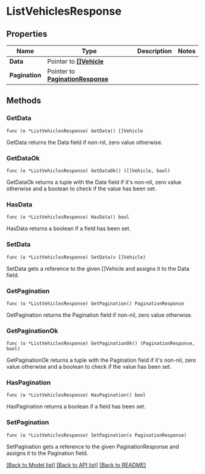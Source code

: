 # ListVehiclesResponse

## Properties

Name | Type | Description | Notes
------------ | ------------- | ------------- | -------------
**Data** | Pointer to [**[]Vehicle**](Vehicle.md) |  | 
**Pagination** | Pointer to [**PaginationResponse**](paginationResponse.md) |  | 

## Methods

### GetData

`func (o *ListVehiclesResponse) GetData() []Vehicle`

GetData returns the Data field if non-nil, zero value otherwise.

### GetDataOk

`func (o *ListVehiclesResponse) GetDataOk() ([]Vehicle, bool)`

GetDataOk returns a tuple with the Data field if it's non-nil, zero value otherwise
and a boolean to check if the value has been set.

### HasData

`func (o *ListVehiclesResponse) HasData() bool`

HasData returns a boolean if a field has been set.

### SetData

`func (o *ListVehiclesResponse) SetData(v []Vehicle)`

SetData gets a reference to the given []Vehicle and assigns it to the Data field.

### GetPagination

`func (o *ListVehiclesResponse) GetPagination() PaginationResponse`

GetPagination returns the Pagination field if non-nil, zero value otherwise.

### GetPaginationOk

`func (o *ListVehiclesResponse) GetPaginationOk() (PaginationResponse, bool)`

GetPaginationOk returns a tuple with the Pagination field if it's non-nil, zero value otherwise
and a boolean to check if the value has been set.

### HasPagination

`func (o *ListVehiclesResponse) HasPagination() bool`

HasPagination returns a boolean if a field has been set.

### SetPagination

`func (o *ListVehiclesResponse) SetPagination(v PaginationResponse)`

SetPagination gets a reference to the given PaginationResponse and assigns it to the Pagination field.


[[Back to Model list]](../README.md#documentation-for-models) [[Back to API list]](../README.md#documentation-for-api-endpoints) [[Back to README]](../README.md)


